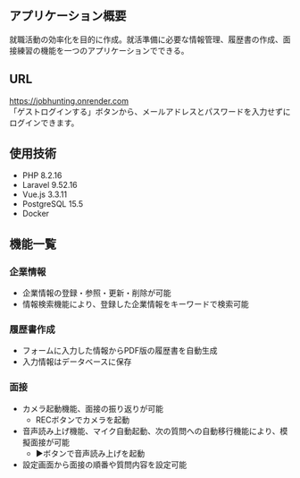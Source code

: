 ## アプリケーション概要
就職活動の効率化を目的に作成。就活準備に必要な情報管理、履歴書の作成、面接練習の機能を一つのアプリケーションでできる。

## URL
https://jobhunting.onrender.com
<br>
「ゲストログインする」ボタンから、メールアドレスとパスワードを入力せずにログインできます。

## 使用技術
- PHP 8.2.16
- Laravel 9.52.16 
- Vue.js 3.3.11
- PostgreSQL 15.5
- Docker

## 機能一覧
### 企業情報
- 企業情報の登録・参照・更新・削除が可能
- 情報検索機能により、登録した企業情報をキーワードで検索可能

### 履歴書作成
- フォームに入力した情報からPDF版の履歴書を自動生成
- 入力情報はデータベースに保存

### 面接
- カメラ起動機能、面接の振り返りが可能
  - RECボタンでカメラを起動
- 音声読み上げ機能、マイク自動起動、次の質問への自動移行機能により、模擬面接が可能
  - ▶ボタンで音声読み上げを起動
- 設定画面から面接の順番や質問内容を設定可能